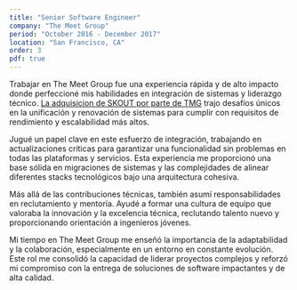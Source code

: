 ```yaml
---
title: "Senior Software Engineer"
company: "The Meet Group"
period: "October 2016 - December 2017"
location: "San Francisco, CA"
order: 3
pdf: true
---
```


Trabajar en The Meet Group fue una experiencia rápida y de alto impacto donde perfeccioné mis habilidades en integración de sistemas y liderazgo técnico. [La adquisicion de SKOUT por parte de TMG](https://www.themeetgroup.com/blog/the-meet-group-acquires-skout) trajo desafíos únicos en la unificación y renovación de sistemas para cumplir con requisitos de rendimiento y escalabilidad más altos.

Jugué un papel clave en este esfuerzo de integración, trabajando en actualizaciones críticas para garantizar una funcionalidad sin problemas en todas las plataformas y servicios. Esta experiencia me proporcionó una base sólida en migraciones de sistemas y las complejidades de alinear diferentes stacks tecnológicos bajo una arquitectura cohesiva.

Más allá de las contribuciones técnicas, también asumí responsabilidades en reclutamiento y mentoría. Ayudé a formar una cultura de equipo que valoraba la innovación y la excelencia técnica, reclutando talento nuevo y proporcionando orientación a ingenieros jóvenes.

Mi tiempo en The Meet Group me enseñó la importancia de la adaptabilidad y la colaboración, especialmente en un entorno en constante evolución. Este rol me consolidó la capacidad de liderar proyectos complejos y reforzó mi compromiso con la entrega de soluciones de software impactantes y de alta calidad.